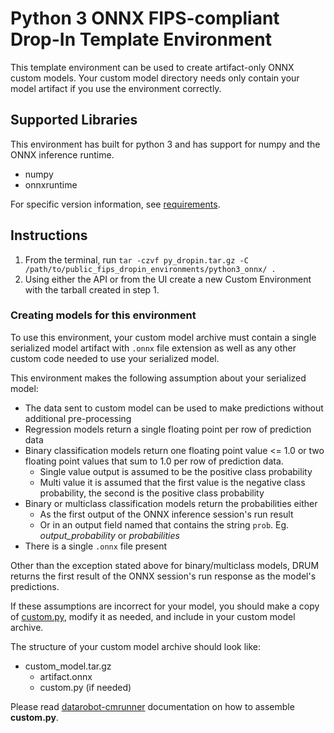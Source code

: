 # Python 3 ONNX FIPS-compliant Drop-In Template Environment

This template environment can be used to create artifact-only ONNX custom models.
Your custom model directory needs only contain your model artifact if you use the
environment correctly.

## Supported Libraries

This environment has built for python 3 and has support for numpy and the ONNX inference runtime.
- numpy
- onnxruntime

For specific version information, see [requirements](requirements.txt).

## Instructions

1. From the terminal, run `tar -czvf py_dropin.tar.gz -C /path/to/public_fips_dropin_environments/python3_onnx/ .`
2. Using either the API or from the UI create a new Custom Environment with the tarball created in step 1.

### Creating models for this environment

To use this environment, your custom model archive must contain a single serialized model artifact
with `.onnx` file extension as well as any other custom code needed to use your serialized model.

This environment makes the following assumption about your serialized model:
- The data sent to custom model can be used to make predictions without
additional pre-processing
- Regression models return a single floating point per row of prediction data
- Binary classification models return one floating point value <= 1.0 or two floating point values that sum to 1.0 per row of prediction data.
  - Single value output is assumed to be the positive class probability
  - Multi value it is assumed that the first value is the negative class probability, the second is the positive class probability
- Binary or multiclass classification models return the probabilities either
  - As the first output of the ONNX inference session's run result
  - Or in an output field named that contains the string `prob`. Eg. _output_probability_ or _probabilities_
- There is a single `.onnx` file present

Other than the exception stated above for binary/multiclass models, DRUM returns the first result of the ONNX session's run response as the model's predictions.

If these assumptions are incorrect for your model, you should make a copy of [custom.py](https://github.com/datarobot/datarobot-user-models/blob/master/model_templates/python3_onnx/custom.py), modify it as needed, and include in your custom model archive.

The structure of your custom model archive should look like:

- custom_model.tar.gz
  - artifact.onnx
  - custom.py (if needed)

Please read [datarobot-cmrunner](../../custom_model_runner/README.md) documentation on how to assemble **custom.py**.
